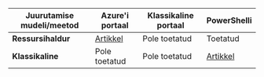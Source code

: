 |**Juurutamise mudeli/meetod**| **Azure'i portaal** | **Klassikaline portaal** | **PowerShelli**|
|---|---|---|---|
| **Ressursihaldur**      |[Artikkel](vpn-gateway-howto-multi-site-to-site-resource-manager-portal.md)| Pole toetatud | Toetatud|
| **Klassikaline** | Pole toetatud | Pole toetatud | [Artikkel](vpn-gateway-multi-site.md) | 
 